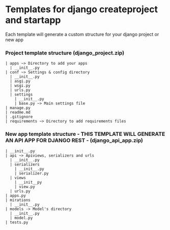 # Templates for django createproject and startapp

Each template will generate a custom structure for your django project or new app

### Project template structure (django_project.zip)
```
| apps ~> Directory to add your apps
  | __init__.py
| conf ~> Settings & config directory
  | __init__.py
  | asgi.py
  | wsgi.py
  | urls.py
  | settings
    | __init__.py
    | base.py ~> Main settings file
| manage.py
| readme.md
| .gitignore
| requirements ~> Directory to add requirements files
```


### New app template structure - THIS TEMPLATE WILL GENERATE AN API APP FOR DJANGO REST - (django_api_app.zip)
```
| __init__.py
| api ~> Apiviews, serializers and urls
  | __init__.py
  | serializers
    | __init__.py
    | serializer.py
  | views
    | __init__py
    | view.py
  | urls.py
| apps.py
| mirations
  | __init__.py
| models -> Model's directory
  | __init__.py
  | model.py
| tests.py
```
